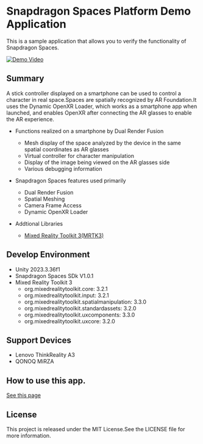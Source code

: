 # Snapdragon Spaces Platform Demo Application

This is a sample application that allows you to verify the functionality of Snapdragon Spaces.

[![Demo Video](https://img.youtube.com/vi/dyjCIETCc6c/0.jpg)](https://www.youtube.com/watch?v=dyjCIETCc6c)

## Summary
A stick controller displayed on a smartphone can be used to control a character in real space.Spaces are spatially recognized by AR Foundation.It uses the Dynamic OpenXR Loader, which works as a smartphone app when launched, and enables OpenXR after connecting the AR glasses to enable the AR experience.

- Functions realized on a smartphone by Dual Render Fusion
    - Mesh display of the space analyzed by the device in the same spatial coordinates as AR glasses
    - Virtual controller for character manipulation
    - Display of the image being viewed on the AR glasses side
    - Various debugging information

- Snapdragon Spaces features used primarily
    - Dual Render Fusion
    - Spatial Meshing
    - Camera Frame Access
    - Dynamic OpenXR Loader

- Addtional Libraries
    - [Mixed Reality Toolkit 3(MRTK3)](https://github.com/MixedRealityToolkit/MixedRealityToolkit-Unity)

## Develop Environment

- Unity 2023.3.36f1
- Snapdragon Spaces SDk V1.0.1
- Mixed Reality Toolkit 3
   - org.mixedrealitytoolkit.core: 3.2.1
   - org.mixedrealitytoolkit.input: 3.2.1
   - org.mixedrealitytoolkit.spatialmanipulation: 3.3.0
   - org.mixedrealitytoolkit.standardassets: 3.2.0
   - org.mixedrealitytoolkit.uxcomponents: 3.3.0
   - org.mixedrealitytoolkit.uxcore: 3.2.0

## Support Devices

- Lenovo ThinkReality A3
- QONOQ MiRZA

## How to use this app.

[See this page](HowToUse.md)

## License
This project is released under the MIT License.See the LICENSE file for more information.
